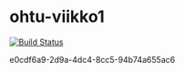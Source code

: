 # ohtu-viikko1

[![Build Status](https://travis-ci.org/klaufred/ohtu-viikko1.svg?branch=master)](https://travis-ci.org/klaufred/ohtu-viikko1)

e0cdf6a9-2d9a-4dc4-8cc5-94b74a655ac6
